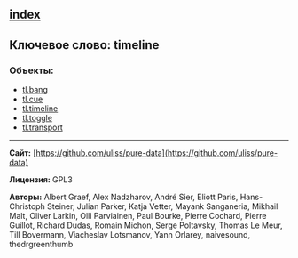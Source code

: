 [index](../index.html)
---

## Ключевое слово: timeline

### Объекты:
* [tl.bang](../tl.bang.html)
* [tl.cue](../tl.cue.html)
* [tl.timeline](../tl.timeline.html)
* [tl.toggle](../tl.toggle.html)
* [tl.transport](../tl.transport.html)

---
**Сайт:** [https://github.com/uliss/pure-data](https://github.com/uliss/pure-data)

**Лицензия:** GPL3

**Авторы:** Albert Graef, Alex Nadzharov, André Sier, Eliott Paris, Hans-Christoph Steiner, Julian Parker, Katja Vetter, Mayank Sanganeria, Mikhail Malt, Oliver Larkin, Olli Parviainen, Paul Bourke, Pierre Cochard, Pierre Guillot, Richard Dudas, Romain Michon, Serge Poltavsky, Thomas Le Meur, Till Bovermann, Viacheslav Lotsmanov, Yann Orlarey, naivesound, thedrgreenthumb
